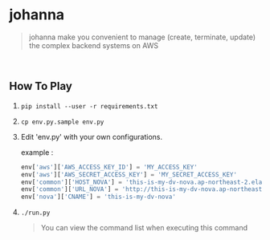 # johanna
> johanna make you convenient to manage (create, terminate, update) the complex backend systems on AWS 

<br>

## How To Play

1. `pip install --user -r requirements.txt`
2. `cp env.py.sample env.py`
3. Edit 'env.py' with your own configurations.

	example :
	```python
	env['aws']['AWS_ACCESS_KEY_ID'] = 'MY_ACCESS_KEY'
	env['aws']['AWS_SECRET_ACCESS_KEY'] = 'MY_SECRET_ACCESS_KEY'
	env['common']['HOST_NOVA'] = 'this-is-my-dv-nova.ap-northeast-2.elasticbeanstalk.com'
	env['common']['URL_NOVA'] = 'http://this-is-my-dv-nova.ap-northeast-2.elasticbeanstalk.com'
    env['nova']['CNAME'] = 'this-is-my-dv-nova'
	```
4. `./run.py`

	> You can view the command list when executing this command
